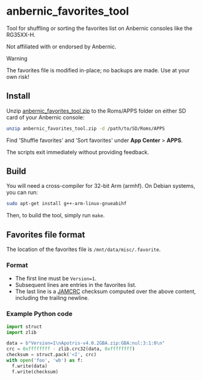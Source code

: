 # anbernic_favorites_tool
Tool for shuffling or sorting the favorites list on Anbernic consoles like the RG35XX-H.

Not affiliated with or endorsed by Anbernic.

> [!WARNING]  
> The favorites file is modified in-place; no backups are made.
> Use at your own risk!

## Install
Unzip [anbernic_favorites_tool.zip](https://github.com/atdt/anbernic_favorites_tool/releases/latest/download/anbernic_favorites_tool.zip) to the Roms/APPS folder on either SD card of your Anbernic console:

```sh
unzip anbernic_favorites_tool.zip -d /path/to/SD/Roms/APPS
```

Find 'Shuffle favorites' and 'Sort favorites' under **App Center** > **APPS**.

The scripts exit immediately without providing feedback.

## Build
You will need a cross-compiler for 32-bit Arm (armhf). On Debian systems, you can run:

```sh
sudo apt-get install g++-arm-linux-gnueabihf
```

Then, to build the tool, simply run `make`.

## Favorites file format
The location of the favorites file is `/mnt/data/misc/.favorite`.

### Format
- The first line must be `Version=1`.
- Subsequent lines are entries in the favorites list.
- The last line is a [JAMCRC](https://reveng.sourceforge.io/crc-catalogue/all.htm#crc.cat.jamcrc) checksum computed over the above content, including the trailing newline.

### Example Python code

```python
import struct
import zlib

data = b"Version=1\nApotris-v4.0.2GBA.zip:GBA:nul:3:1:0\n"
crc = 0xffffffff - zlib.crc32(data, 0xffffffff)
checksum = struct.pack('<I', crc)
with open('foo', 'wb') as f:
  f.write(data)
  f.write(checksum)
```
